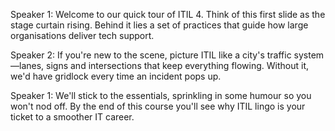 Speaker 1: Welcome to our quick tour of ITIL 4. Think of this first slide as the stage curtain rising. Behind it lies a set of practices that guide how large organisations deliver tech support.

Speaker 2: If you're new to the scene, picture ITIL like a city's traffic system—lanes, signs and intersections that keep everything flowing. Without it, we'd have gridlock every time an incident pops up.

Speaker 1: We'll stick to the essentials, sprinkling in some humour so you won't nod off. By the end of this course you'll see why ITIL lingo is your ticket to a smoother IT career.
